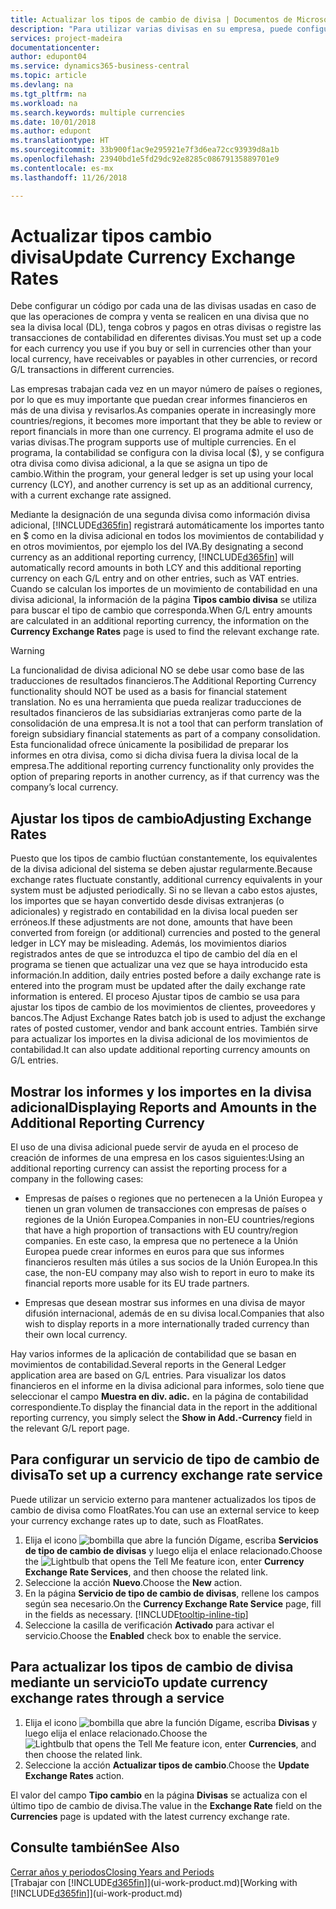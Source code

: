```yaml
---
title: Actualizar los tipos de cambio de divisa | Documentos de Microsoft
description: "Para utilizar varias divisas en su empresa, puede configurar un código para cada divisa y usar un servicio externo para el tipo de cambio, como FloatRates."
services: project-madeira
documentationcenter: 
author: edupont04
ms.service: dynamics365-business-central
ms.topic: article
ms.devlang: na
ms.tgt_pltfrm: na
ms.workload: na
ms.search.keywords: multiple currencies
ms.date: 10/01/2018
ms.author: edupont
ms.translationtype: HT
ms.sourcegitcommit: 33b900f1ac9e295921e7f3d6ea72cc93939d8a1b
ms.openlocfilehash: 23940bd1e5fd29dc92e8285c08679135889701e9
ms.contentlocale: es-mx
ms.lasthandoff: 11/26/2018

---
```

# <a name="update-currency-exchange-rates"></a><span data-ttu-id="f9e8f-103">Actualizar tipos cambio divisa</span><span class="sxs-lookup"><span data-stu-id="f9e8f-103">Update Currency Exchange Rates</span></span>
<span data-ttu-id="f9e8f-104">Debe configurar un código por cada una de las divisas usadas en caso de que las operaciones de compra y venta se realicen en una divisa que no sea la divisa local (DL), tenga cobros y pagos en otras divisas o registre las transacciones de contabilidad en diferentes divisas.</span><span class="sxs-lookup"><span data-stu-id="f9e8f-104">You must set up a code for each currency you use if you buy or sell in currencies other than your local currency, have receivables or payables in other currencies, or record G/L transactions in different currencies.</span></span>  

<span data-ttu-id="f9e8f-105">Las empresas trabajan cada vez en un mayor número de países o regiones, por lo que es muy importante que puedan crear informes financieros en más de una divisa y revisarlos.</span><span class="sxs-lookup"><span data-stu-id="f9e8f-105">As companies operate in increasingly more countries/regions, it becomes more important that they be able to review or report financials in more than one currency.</span></span> <span data-ttu-id="f9e8f-106">El programa admite el uso de varias divisas.</span><span class="sxs-lookup"><span data-stu-id="f9e8f-106">The program supports use of multiple currencies.</span></span> <span data-ttu-id="f9e8f-107">En el programa, la contabilidad se configura con la divisa local ($), y se configura otra divisa como divisa adicional, a la que se asigna un tipo de cambio.</span><span class="sxs-lookup"><span data-stu-id="f9e8f-107">Within the program, your general ledger is set up using your local currency (LCY), and another currency is set up as an additional currency, with a current exchange rate assigned.</span></span>  

 <span data-ttu-id="f9e8f-108">Mediante la designación de una segunda divisa como información divisa adicional, [!INCLUDE[d365fin](includes/d365fin_md.md)] registrará automáticamente los importes tanto en $ como en la divisa adicional en todos los movimientos de contabilidad y en otros movimientos, por ejemplo los del IVA.</span><span class="sxs-lookup"><span data-stu-id="f9e8f-108">By designating a second currency as an additional reporting currency, [!INCLUDE[d365fin](includes/d365fin_md.md)] will automatically record amounts in both LCY and this additional reporting currency on each G/L entry and on other entries, such as VAT entries.</span></span> <span data-ttu-id="f9e8f-109">Cuando se calculan los importes de un movimiento de contabilidad en una divisa adicional, la información de la página **Tipos cambio divisa** se utiliza para buscar el tipo de cambio que corresponda.</span><span class="sxs-lookup"><span data-stu-id="f9e8f-109">When G/L entry amounts are calculated in an additional reporting currency, the information on the **Currency Exchange Rates** page is used to find the relevant exchange rate.</span></span>  

> [!WARNING]  
>  <span data-ttu-id="f9e8f-110">La funcionalidad de divisa adicional NO se debe usar como base de las traducciones de resultados financieros.</span><span class="sxs-lookup"><span data-stu-id="f9e8f-110">The Additional Reporting Currency functionality should NOT be used as a basis for financial statement translation.</span></span> <span data-ttu-id="f9e8f-111">No es una herramienta que pueda realizar traducciones de resultados financieros de las subsidiarias extranjeras como parte de la consolidación de una empresa.</span><span class="sxs-lookup"><span data-stu-id="f9e8f-111">It is not a tool that can perform translation of foreign subsidiary financial statements as part of a company consolidation.</span></span> <span data-ttu-id="f9e8f-112">Esta funcionalidad ofrece únicamente la posibilidad de preparar los informes en otra divisa, como si dicha divisa fuera la divisa local de la empresa.</span><span class="sxs-lookup"><span data-stu-id="f9e8f-112">The additional reporting currency functionality only provides the option of preparing reports in another currency, as if that currency was the company’s local currency.</span></span>

## <a name="adjusting-exchange-rates"></a><span data-ttu-id="f9e8f-113">Ajustar los tipos de cambio</span><span class="sxs-lookup"><span data-stu-id="f9e8f-113">Adjusting Exchange Rates</span></span>  
<span data-ttu-id="f9e8f-114">Puesto que los tipos de cambio fluctúan constantemente, los equivalentes de la divisa adicional del sistema se deben ajustar regularmente.</span><span class="sxs-lookup"><span data-stu-id="f9e8f-114">Because exchange rates fluctuate constantly, additional currency equivalents in your system must be adjusted periodically.</span></span> <span data-ttu-id="f9e8f-115">Si no se llevan a cabo estos ajustes, los importes que se hayan convertido desde divisas extranjeras (o adicionales) y registrado en contabilidad en la divisa local pueden ser erróneos.</span><span class="sxs-lookup"><span data-stu-id="f9e8f-115">If these adjustments are not done, amounts that have been converted from foreign (or additional) currencies and posted to the general ledger in LCY may be misleading.</span></span> <span data-ttu-id="f9e8f-116">Además, los movimientos diarios registrados antes de que se introduzca el tipo de cambio del día en el programa se tienen que actualizar una vez que se haya introducido esta información.</span><span class="sxs-lookup"><span data-stu-id="f9e8f-116">In addition, daily entries posted before a daily exchange rate is entered into the program must be updated after the daily exchange rate information is entered.</span></span> <span data-ttu-id="f9e8f-117">El proceso Ajustar tipos de cambio se usa para ajustar los tipos de cambio de los movimientos de clientes, proveedores y bancos.</span><span class="sxs-lookup"><span data-stu-id="f9e8f-117">The Adjust Exchange Rates batch job is used to adjust the exchange rates of posted customer, vendor and bank account entries.</span></span> <span data-ttu-id="f9e8f-118">También sirve para actualizar los importes en la divisa adicional de los movimientos de contabilidad.</span><span class="sxs-lookup"><span data-stu-id="f9e8f-118">It can also update additional reporting currency amounts on G/L entries.</span></span>  

## <a name="displaying-reports-and-amounts-in-the-additional-reporting-currency"></a><span data-ttu-id="f9e8f-119">Mostrar los informes y los importes en la divisa adicional</span><span class="sxs-lookup"><span data-stu-id="f9e8f-119">Displaying Reports and Amounts in the Additional Reporting Currency</span></span>  
<span data-ttu-id="f9e8f-120">El uso de una divisa adicional puede servir de ayuda en el proceso de creación de informes de una empresa en los casos siguientes:</span><span class="sxs-lookup"><span data-stu-id="f9e8f-120">Using an additional reporting currency can assist the reporting process for a company in the following cases:</span></span>  

- <span data-ttu-id="f9e8f-121">Empresas de países o regiones que no pertenecen a la Unión Europea y tienen un gran volumen de transacciones con empresas de países o regiones de la Unión Europea.</span><span class="sxs-lookup"><span data-stu-id="f9e8f-121">Companies in non-EU countries/regions that have a high proportion of transactions with EU country/region companies.</span></span> <span data-ttu-id="f9e8f-122">En este caso, la empresa que no pertenece a la Unión Europea puede crear informes en euros para que sus informes financieros resulten más útiles a sus socios de la Unión Europea.</span><span class="sxs-lookup"><span data-stu-id="f9e8f-122">In this case, the non-EU company may also wish to report in euro to make its financial reports more usable for its EU trade partners.</span></span>  

- <span data-ttu-id="f9e8f-123">Empresas que desean mostrar sus informes en una divisa de mayor difusión internacional, además de en su divisa local.</span><span class="sxs-lookup"><span data-stu-id="f9e8f-123">Companies that also wish to display reports in a more internationally traded currency than their own local currency.</span></span>  

<span data-ttu-id="f9e8f-124">Hay varios informes de la aplicación de contabilidad que se basan en movimientos de contabilidad.</span><span class="sxs-lookup"><span data-stu-id="f9e8f-124">Several reports in the General Ledger application area are based on G/L entries.</span></span> <span data-ttu-id="f9e8f-125">Para visualizar los datos financieros en el informe en la divisa adicional para informes, solo tiene que seleccionar el campo **Muestra en div. adic.** en la página de contabilidad correspondiente.</span><span class="sxs-lookup"><span data-stu-id="f9e8f-125">To display the financial data in the report in the additional reporting currency, you simply select the **Show in Add.-Currency** field in the relevant G/L report page.</span></span>  

## <a name="to-set-up-a-currency-exchange-rate-service"></a><span data-ttu-id="f9e8f-126">Para configurar un servicio de tipo de cambio de divisa</span><span class="sxs-lookup"><span data-stu-id="f9e8f-126">To set up a currency exchange rate service</span></span>
<span data-ttu-id="f9e8f-127">Puede utilizar un servicio externo para mantener actualizados los tipos de cambio de divisa como FloatRates.</span><span class="sxs-lookup"><span data-stu-id="f9e8f-127">You can use an external service to keep your currency exchange rates up to date, such as FloatRates.</span></span>

1. <span data-ttu-id="f9e8f-128">Elija el icono ![bombilla que abre la función Dígame](media/ui-search/search_small.png "Dígame que desea hacer"), escriba **Servicios de tipo de cambio de divisas** y luego elija el enlace relacionado.</span><span class="sxs-lookup"><span data-stu-id="f9e8f-128">Choose the ![Lightbulb that opens the Tell Me feature](media/ui-search/search_small.png "Tell me what you want to do") icon, enter **Currency Exchange Rate Services**, and then choose the related link.</span></span>
2. <span data-ttu-id="f9e8f-129">Seleccione la acción **Nuevo**.</span><span class="sxs-lookup"><span data-stu-id="f9e8f-129">Choose the **New** action.</span></span>
3. <span data-ttu-id="f9e8f-130">En la página **Servicio de tipo de cambio de divisas**, rellene los campos según sea necesario.</span><span class="sxs-lookup"><span data-stu-id="f9e8f-130">On the **Currency Exchange Rate Service** page, fill in the fields as necessary.</span></span> [!INCLUDE[tooltip-inline-tip](includes/tooltip-inline-tip_md.md)]
4. <span data-ttu-id="f9e8f-131">Seleccione la casilla de verificación **Activado** para activar el servicio.</span><span class="sxs-lookup"><span data-stu-id="f9e8f-131">Choose the **Enabled** check box to enable the service.</span></span>

## <a name="to-update-currency-exchange-rates-through-a-service"></a><span data-ttu-id="f9e8f-132">Para actualizar los tipos de cambio de divisa mediante un servicio</span><span class="sxs-lookup"><span data-stu-id="f9e8f-132">To update currency exchange rates through a service</span></span>
1. <span data-ttu-id="f9e8f-133">Elija el icono ![bombilla que abre la función Dígame](media/ui-search/search_small.png "Dígame que desea hacer"), escriba **Divisas** y luego elija el enlace relacionado.</span><span class="sxs-lookup"><span data-stu-id="f9e8f-133">Choose the ![Lightbulb that opens the Tell Me feature](media/ui-search/search_small.png "Tell me what you want to do") icon, enter **Currencies**, and then choose the related link.</span></span>
2. <span data-ttu-id="f9e8f-134">Seleccione la acción **Actualizar tipos de cambio**.</span><span class="sxs-lookup"><span data-stu-id="f9e8f-134">Choose the **Update Exchange Rates** action.</span></span>

<span data-ttu-id="f9e8f-135">El valor del campo **Tipo cambio** en la página **Divisas** se actualiza con el último tipo de cambio de divisa.</span><span class="sxs-lookup"><span data-stu-id="f9e8f-135">The value in the **Exchange Rate** field on the **Currencies** page is updated with the latest currency exchange rate.</span></span>

## <a name="see-also"></a><span data-ttu-id="f9e8f-136">Consulte también</span><span class="sxs-lookup"><span data-stu-id="f9e8f-136">See Also</span></span>
[<span data-ttu-id="f9e8f-137">Cerrar años y periodos</span><span class="sxs-lookup"><span data-stu-id="f9e8f-137">Closing Years and Periods</span></span>](year-close-years-periods.md)  
<span data-ttu-id="f9e8f-138">[Trabajar con [!INCLUDE[d365fin](includes/d365fin_md.md)]](ui-work-product.md)</span><span class="sxs-lookup"><span data-stu-id="f9e8f-138">[Working with [!INCLUDE[d365fin](includes/d365fin_md.md)]](ui-work-product.md)</span></span>

